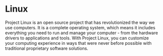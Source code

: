 # Linux

Project Linux is an open source project that has revolutionized the way we use computers. It is a complete operating system, which means it includes everything you need to run and manage your computer - from the hardware drivers to applications and tools. With Project Linux, you can customize your computing experience in ways that were never before possible with traditional proprietary software solutions. 
